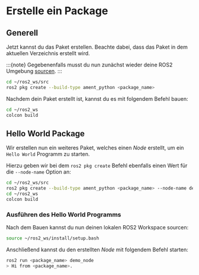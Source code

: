 # Erstelle ein Package

## Generell

Jetzt kannst du das Paket erstellen. Beachte dabei, dass das Paket in dem aktuellen Verzeichnis erstellt wird.


:::{note}
Gegebenenfalls musst du nun zunächst wieder deine ROS2 Umgebung [sourcen](../setup/sourcen.md).
:::

```bash
cd ~/ros2_ws/src
ros2 pkg create --build-type ament_python <package_name> 
```

Nachdem dein Paket erstellt ist, kannst du es mit folgendem Befehl bauen:

```bash
cd ~/ros2_ws
colcon build
```

## Hello World Package

Wir erstellen nun ein weiteres Paket, welches einen _Node_ erstellt, um ein `Hello World` Programm zu starten.

Hierzu geben wir bei dem `ros2 pkg create` Befehl ebenfalls einen Wert für die `--node-name` Option an:


```bash
cd ~/ros2_ws/src
ros2 pkg create --build-type ament_python <package_name> --node-name demo_node
cd ~/ros2_ws
colcon build
```

### Ausführen des Hello World Programms

Nach dem Bauen kannst du nun deinen lokalen ROS2 Workspace sourcen:

```bash
source ~/ros2_ws/install/setup.bash
```

Anschließend kannst du den erstellten _Node_ mit folgendem Befehl starten:

```bash
ros2 run <package_name> demo_node
> Hi from <package_name>.
```

